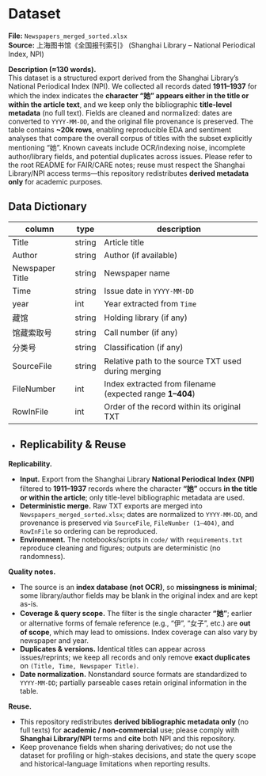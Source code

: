 # Dataset

**File:** `Newspapers_merged_sorted.xlsx`  
**Source:** 上海图书馆《全国报刊索引》 (Shanghai Library – National Periodical Index, NPI)

**Description (≈130 words).**  
This dataset is a structured export derived from the Shanghai Library’s National Periodical Index (NPI). We collected all records dated **1911–1937** for which the index indicates the **character “她” appears either in the title or within the article text**, and we keep only the bibliographic **title-level metadata** (no full text). Fields are cleaned and normalized: dates are converted to `YYYY-MM-DD`, and the original file provenance is preserved. The table contains **~20k rows**, enabling reproducible EDA and sentiment analyses that compare the overall corpus of titles with the subset explicitly mentioning “她”. Known caveats include OCR/indexing noise, incomplete author/library fields, and potential duplicates across issues. Please refer to the root README for FAIR/CARE notes; reuse must respect the Shanghai Library/NPI access terms—this repository redistributes **derived metadata only** for academic purposes.

## Data Dictionary
| column           | type   | description                                                  |
|---               |---     |---                                                          |
| Title            | string | Article title                                               |
| Author           | string | Author (if available)                                       |
| Newspaper Title  | string | Newspaper name                                              |
| Time             | string | Issue date in `YYYY-MM-DD`                                  |
| year             | int    | Year extracted from `Time`                                  |
| 藏馆             | string | Holding library (if any)                                    |
| 馆藏索取号        | string | Call number (if any)                                        |
| 分类号            | string | Classification (if any)                                     |
| SourceFile       | string | Relative path to the source TXT used during merging         |
| FileNumber       | int    | Index extracted from filename (expected range **1–404**)    |
| RowInFile        | int    | Order of the record within its original TXT                 |

- ## Replicability & Reuse

**Replicability.**  
- **Input.** Export from the Shanghai Library **National Periodical Index (NPI)** filtered to **1911–1937** records where the character **“她”** occurs **in the title or within the article**; only title-level bibliographic metadata are used.  
- **Deterministic merge.** Raw TXT exports are merged into `Newspapers_merged_sorted.xlsx`; dates are normalized to `YYYY-MM-DD`, and provenance is preserved via `SourceFile`, `FileNumber (1–404)`, and `RowInFile` so ordering can be reproduced.  
- **Environment.** The notebooks/scripts in `code/` with `requirements.txt` reproduce cleaning and figures; outputs are deterministic (no randomness).

**Quality notes.**  
- The source is an **index database (not OCR)**, so **missingness is minimal**; some library/author fields may be blank in the original index and are kept as-is.  
- **Coverage & query scope.** The filter is the single character **“她”**; earlier or alternative forms of female reference (e.g., “伊”, “女子”, etc.) are **out of scope**, which may lead to omissions. Index coverage can also vary by newspaper and year.  
- **Duplicates & versions.** Identical titles can appear across issues/reprints; we keep all records and only remove **exact duplicates** on `(Title, Time, Newspaper Title)`.  
- **Date normalization.** Nonstandard source formats are standardized to `YYYY-MM-DD`; partially parseable cases retain original information in the table.

**Reuse.**  
- This repository redistributes **derived bibliographic metadata only** (no full texts) for **academic / non-commercial** use; please comply with **Shanghai Library/NPI** terms and **cite** both NPI and this repository.  
- Keep provenance fields when sharing derivatives; do not use the dataset for profiling or high-stakes decisions, and state the query scope and historical-language limitations when reporting results.


